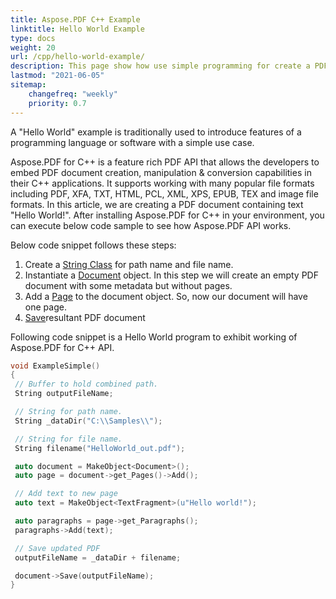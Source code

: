 ```yaml
---
title: Aspose.PDF С++ Example
linktitle: Hello World Example
type: docs
weight: 20
url: /cpp/hello-world-example/
description: This page show how use simple programming for create a PDF document containing text - Hello World.
lastmod: "2021-06-05"
sitemap:
    changefreq: "weekly"
    priority: 0.7
---
```


A "Hello World" example is traditionally used to introduce features of a programming language or software with a simple use case.

Aspose.PDF for C++ is a feature rich PDF API that allows the developers to embed PDF document creation, manipulation & conversion capabilities in their C++ applications. It supports working with many popular file formats including PDF, XFA, TXT, HTML, PCL, XML, XPS, EPUB, TEX and image file formats. In this article, we are creating a PDF document containing text "Hello World!". After installing Aspose.PDF for C++ in your environment, you can execute below code sample to see how Aspose.PDF API works.

Below code snippet follows these steps:

1. Create a [String Class](https://apireference.aspose.com/pdf/cpp/class/system.string) for path name and file name.
1. Instantiate a [Document](https://apireference.aspose.com/pdf/cpp/class/aspose.pdf.document) object. In this step we will create an empty PDF document with some metadata but without pages.
1. Add a [Page](https://apireference.aspose.com/pdf/cpp/class/aspose.pdf.page) to the document object. So, now our document will have one page.
1. [Save](https://apireference.aspose.com/pdf/cpp/class/aspose.pdf.document/#ac082fe8e67b25685fc51d33e804269fa)resultant PDF document

Following code snippet is a Hello World program to exhibit working of Aspose.PDF for C++ API.

```cpp
void ExampleSimple()
{
 // Buffer to hold combined path.
 String outputFileName;

 // String for path name.
 String _dataDir("C:\\Samples\\");

 // String for file name.
 String filename("HelloWorld_out.pdf");

 auto document = MakeObject<Document>();
 auto page = document->get_Pages()->Add();

 // Add text to new page
 auto text = MakeObject<TextFragment>(u"Hello world!");

 auto paragraphs = page->get_Paragraphs();
 paragraphs->Add(text);

 // Save updated PDF
 outputFileName = _dataDir + filename;

 document->Save(outputFileName);
}
```
